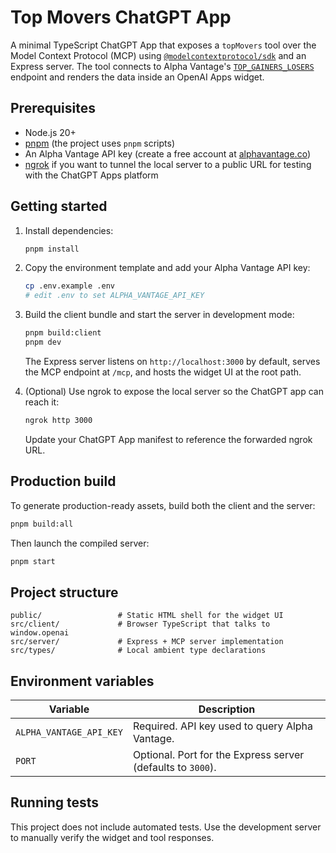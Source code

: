 # Top Movers ChatGPT App

A minimal TypeScript ChatGPT App that exposes a `topMovers` tool over the Model Context Protocol (MCP) using [`@modelcontextprotocol/sdk`](https://www.npmjs.com/package/@modelcontextprotocol/sdk) and an Express server. The tool connects to Alpha Vantage's [`TOP_GAINERS_LOSERS`](https://www.alphavantage.co/documentation/#topleaders) endpoint and renders the data inside an OpenAI Apps widget.

## Prerequisites

- Node.js 20+
- [pnpm](https://pnpm.io/) (the project uses `pnpm` scripts)
- An Alpha Vantage API key (create a free account at [alphavantage.co](https://www.alphavantage.co/support/#api-key))
- [ngrok](https://ngrok.com/) if you want to tunnel the local server to a public URL for testing with the ChatGPT Apps platform

## Getting started

1. Install dependencies:

   ```bash
   pnpm install
   ```

2. Copy the environment template and add your Alpha Vantage API key:

   ```bash
   cp .env.example .env
   # edit .env to set ALPHA_VANTAGE_API_KEY
   ```

3. Build the client bundle and start the server in development mode:

   ```bash
   pnpm build:client
   pnpm dev
   ```

   The Express server listens on `http://localhost:3000` by default, serves the MCP endpoint at `/mcp`, and hosts the widget UI at the root path.

4. (Optional) Use ngrok to expose the local server so the ChatGPT app can reach it:

   ```bash
   ngrok http 3000
   ```

   Update your ChatGPT App manifest to reference the forwarded ngrok URL.

## Production build

To generate production-ready assets, build both the client and the server:

```bash
pnpm build:all
```

Then launch the compiled server:

```bash
pnpm start
```

## Project structure

```
public/                 # Static HTML shell for the widget UI
src/client/             # Browser TypeScript that talks to window.openai
src/server/             # Express + MCP server implementation
src/types/              # Local ambient type declarations
```

## Environment variables

| Variable | Description |
| --- | --- |
| `ALPHA_VANTAGE_API_KEY` | Required. API key used to query Alpha Vantage. |
| `PORT` | Optional. Port for the Express server (defaults to `3000`). |

## Running tests

This project does not include automated tests. Use the development server to manually verify the widget and tool responses.
